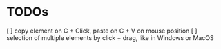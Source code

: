 # TODOs

[ ] copy element on C + Click, paste on C + V on mouse position
[ ] selection of multiple elements by click + drag, like in Windows or MacOS